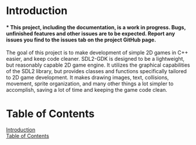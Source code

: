 # Introduction

#### * This project, including the documentation, is a work in progress. Bugs, unfinished features and other issues are to be expected. Report any issues you find to the issues tab on the project GitHub page.

The goal of this project is to make development of simple 2D games in C++ easier, and keep code cleaner. SDL2-GDK is designed to be a lightweight, but reasonably capable 2D game engine. It utilizes the graphical capabilities of the SDL2 library, but provides classes and functions specifically tailored to 2D game development. It makes drawing images, text, collisions, movement, sprite organization, and many other things a lot simpler to accomplish, saving a lot of time and keeping the game code clean.

# Table of Contents
[Introduction](#introduction)\
[Table of Contents](#table-of-contents)
